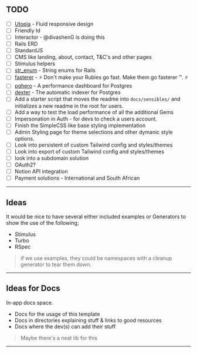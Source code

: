 ## TODO

- [ ] [Utopia](https://utopia.fyi/) - Fluid responsive design
- [ ] Friendly Id
- [ ] Interactor - @divashenG is doing this
- [ ] Rails ERD
- [ ] StandardJS
- [ ] CMS like landing, about, contact, T&C's and other pages
- [ ] Stimulus helpers
- [ ] [str_enum](https://github.com/ankane/str_enum) - String enums for Rails
- [ ] [fasterer](https://github.com/DamirSvrtan/fasterer) - ⚡ Don't make your Rubies go fast. Make them go fasterer ™. ⚡
- [ ] [pghero](https://github.com/ankane/pghero) - A performance dashboard for Postgres
- [ ] [dexter](https://github.com/ankane/dexter) - The automatic indexer for Postgres
- [ ] Add a starter script that moves the readme into `docs/sensibles/` and initializes a new readme in the root for users.
- [ ] Add a way to test the load performance of all the additional Gems
- [ ] Impersonation in Auth - for devs to check a users account.
- [ ] Finish the SimpleCSS like base styling implementation
- [ ] Admin Styling page for theme selections and other dymanic style options.
- [ ] Look into persistent of custom Tailwind config and styles/themes
- [ ] Look into export of custom Tailwind config and styles/themes
- [ ] look into a subdomain solution
- [ ] OAuth2?
- [ ] Notion API integration
- [ ] Payment solutions - International and South African
---

## Ideas

It would be nice to have several either included examples or Generators to show the use of the following;

- Stimulus
- Turbo
- RSpec

> if we use examples, they could be namespaces with a cleanup generator to tear them down.
            
---

## Ideas for Docs

In-app docs space.

- Docs for the usage of this template
- Docs in directories explaining stuff & links to good resources
- Docs where the dev(s) can add their stuff

> Maybe there's a neat lib for this
      
---
 